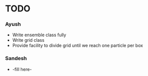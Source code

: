 <h1>TODO</h1>

<h3>Ayush</h3>
<ul>
	<li>
		Write ensemble class fully
	</li>
	<li>
		Write grid class
	</li>
	<li>
		Provide facility to divide grid until we reach one particle per box
	</li>
</ul>

<h3>Sandesh</h3>
<ul>
	<li>
		-fill here-
	</li>
</ul>
